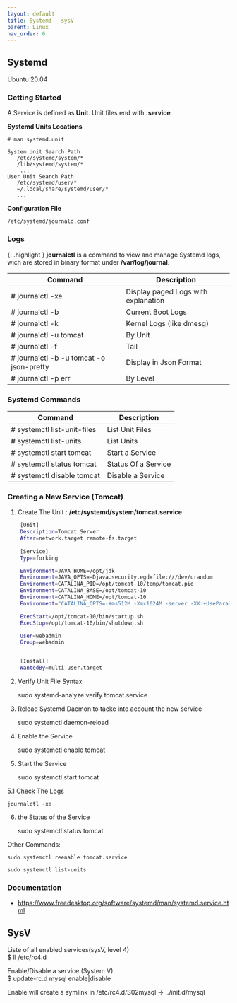```yaml
---
layout: default
title: Systemd - sysV
parent: Linux
nav_order: 6
---
```


## Systemd
Ubuntu 20.04

### Getting Started

A Service is defined as **Unit**. Unit files end with **.service**

**Systemd Units Locations**
   
	# man systemd.unit

	System Unit Search Path
       /etc/systemd/system/*
	   /lib/systemd/system/*
		...
	User Unit Search Path
       /etc/systemd/user/*
       ~/.local/share/systemd/user/*
	   ...

**Configuration File**

	/etc/systemd/journald.conf

### Logs

{: .highlight }
**journalctl** is a command to view and manage Systemd logs, wich are stored in binary format under **/var/log/journal**.

| Command             | Description                               |
| ------------------- | ----------------------------------------- |
| # journalctl -xe    | Display paged Logs with explanation       |
| # journalctl -b     | Current Boot Logs                         |
| # journalctl -k     | Kernel Logs (like dmesg)                  |
| # journalctl -u tomcat                      | By Unit                |
| # journalctl -f                             |Tail                    |
| # journalctl -b  -u tomcat -o json-pretty   | Display in Json Format |
| # journalctl -p err                         | By Level               |



### Systemd Commands

| Command             			| Description                       |
| ------------------------------| ----------------------------------|
| # systemctl list-unit-files 	|  List Unit Files 				  	|
| # systemctl list-units 		|  List Units  						|
| # systemctl start tomcat  	|  Start a Service  				|
| # systemctl status tomcat  	|  Status Of a Service  			|
| # systemctl disable tomcat  	|  Disable a Service  				|


###  Creating a New Service (Tomcat)

1. Create The Unit : **/etc/systemd/system/tomcat.service**

```sh
	[Unit]
	Description=Tomcat Server
	After=network.target remote-fs.target 
	    
	[Service]
	Type=forking

	Environment=JAVA_HOME=/opt/jdk
	Environment=JAVA_OPTS=-Djava.security.egd=file:///dev/urandom
	Environment=CATALINA_PID=/opt/tomcat-10/temp/tomcat.pid
	Environment=CATALINA_BASE=/opt/tomcat-10
	Environment=CATALINA_HOME=/opt/tomcat-10
	Environment="CATALINA_OPTS=-Xms512M -Xmx1024M -server -XX:+UseParallelGC"

	ExecStart=/opt/tomcat-10/bin/startup.sh
	ExecStop=/opt/tomcat-10/bin/shutdown.sh

	User=webadmin
	Group=webadmin


	[Install]
	WantedBy=multi-user.target
```

2. Verify Unit File Syntax

	sudo systemd-analyze verify tomcat.service

3. Reload Systemd Daemon to tacke into account the new service

	sudo systemctl daemon-reload

4. Enable the Service

	sudo systemctl enable tomcat

5. Start the Service

	sudo systemctl start tomcat

5.1 Check The Logs

	journalctl -xe

6. the Status of the Service 

	sudo systemctl status tomcat

Other Commands:

	sudo systemctl reenable tomcat.service

	sudo systemctl list-units



### Documentation
- https://www.freedesktop.org/software/systemd/man/systemd.service.html


## SysV
Liste of all enabled services(sysV, level 4)  
    $ ll /etc/rc4.d

Enable/Disable a service (System V)  
    $ update-rc.d mysql enable|disable
  
Enable will create a symlink in /etc/rc4.d/S02mysql -> ../init.d/mysql

